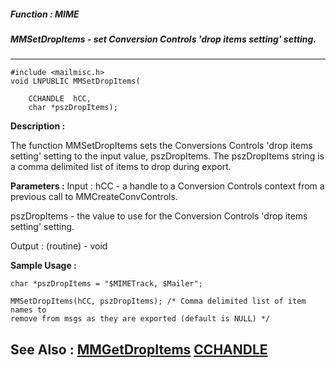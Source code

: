##### Function : MIME
##### MMSetDropItems - set Conversion Controls 'drop items setting' setting.
---
```
#include <mailmisc.h>
void LNPUBLIC MMSetDropItems(

	CCHANDLE  hCC,
	char *pszDropItems);
```
**Description :**

The function  MMSetDropItems sets the Conversions Controls 'drop items setting' 
setting to the input value, pszDropItems.  The pszDropItems string is a comma 
delimited list of items to drop during export.

**Parameters :**
Input :
hCC  -  a handle to a Conversion Controls context from a previous call to MMCreateConvControls.

pszDropItems  -  the value to use for the Conversion Controls 'drop items setting' setting.

Output :
(routine)  -  void



**Sample Usage :**
```
char *pszDropItems = "$MIMETrack, $Mailer";

MMSetDropItems(hCC, pszDropItems); /* Comma delimited list of item names to 
remove from msgs as they are exported (default is NULL) */

```
**See Also :**
[MMGetDropItems](/domino-c-api-docs/reference/Func/MMGetDropItems)
[CCHANDLE](/domino-c-api-docs/reference/Data/CCHANDLE)
---
